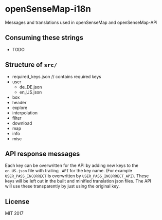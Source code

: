 # openSenseMap-i18n

Messages and translations used in openSenseMap and openSenseMap-API

## Consuming these strings
- TODO

## Structure of `src/`

- required_keys.json // contains required keys
- user
  - de_DE.json
  - en_US.json
- box
- header
- explore
- interpolation
- filter
- download
- map
- info
- misc

## API response messages

Each key can be overwritten for the API by adding new keys to the `en_US.json` file with trailing `_API` for the key name. (For example `USER_PASS_INCORRECT` is overwritten by `USER_PASS_INCORRECT_API`). These keys will be left out in the built and minified translation json files. The API will use these transparently by just using the original key.

## License

MIT 2017
